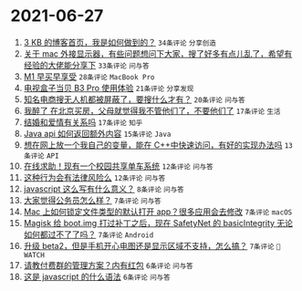 # 2021-06-27

1. [3 KB 的博客首页，我是如何做到的？](https://www.v2ex.com/t/786028) `34条评论` `分享创造`
1. [关于 mac 外接显示器，有些问题想问下大家，搜了好多有点儿乱了，希望有经验的大佬能分享下](https://www.v2ex.com/t/786015) `33条评论` `问与答`
1. [M1 早买早享受](https://www.v2ex.com/t/786045) `28条评论` `MacBook Pro`
1. [电视盒子当贝 B3 Pro 使用体验](https://www.v2ex.com/t/786036) `21条评论` `分享发现`
1. [知名电商搜无人机都被屏蔽了，要搜什么才有？](https://www.v2ex.com/t/786069) `20条评论` `问与答`
1. [我醉了 在北京买房，父母就觉得我不管他们了，不要他们了](https://www.v2ex.com/t/786073) `17条评论` `生活`
1. [结婚和爱情有关系吗](https://www.v2ex.com/t/786038) `17条评论` `知乎`
1. [Java api 如何返回额外内容](https://www.v2ex.com/t/786021) `15条评论` `Java`
1. [想在网上放一个我自己的变量，能在 C++中快速访问，有好的实现办法吗](https://www.v2ex.com/t/786052) `13条评论` `API`
1. [在线求助！现有一个校园共享单车系统](https://www.v2ex.com/t/786082) `12条评论` `问与答`
1. [这种行为会有法律风险么](https://www.v2ex.com/t/786067) `12条评论` `问与答`
1. [javascript 这么写有什么意义？](https://www.v2ex.com/t/786051) `8条评论` `问与答`
1. [大家觉得公务员怎么样？](https://www.v2ex.com/t/786066) `7条评论` `问与答`
1. [Mac 上如何锁定文件类型的默认打开 app？很多应用会去修改](https://www.v2ex.com/t/786031) `7条评论` `macOS`
1. [Magisk 给 boot.img 打过补丁之后，现在 SafetyNet 的 basicIntegrity 无论如何都过不了了吗？](https://www.v2ex.com/t/786029) `7条评论` `Android`
1. [升级 beta2，但是手机开心电图还是显示区域不支持，怎么搞？](https://www.v2ex.com/t/786012) `7条评论` ` WATCH`
1. [请教付费群的管理方案？内有红包](https://www.v2ex.com/t/786059) `6条评论` `问与答`
1. [这是 javascript 的什么语法](https://www.v2ex.com/t/786022) `6条评论` `问与答`
